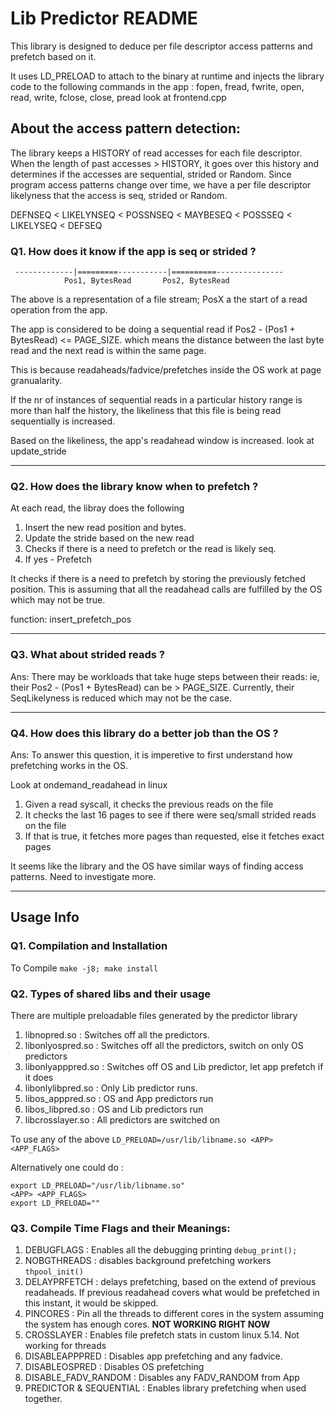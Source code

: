 
# Lib Predictor README
This library is designed to deduce per file descriptor access patterns and prefetch based on it.

It uses LD_PRELOAD to attach to the binary at runtime and injects the library code to the 
following commands in the app : fopen, fread, fwrite, open, read, write, fclose, close, pread
look at frontend.cpp



## About the access pattern detection:

The library keeps a HISTORY of read accesses for each file descriptor.
When the length of past accesses > HISTORY, it goes over this history and determines if 
the accesses are sequential, strided or Random. Since program access patterns change over time,
we have a per file descriptor likelyness that the access is seq, strided or Random.

DEFNSEQ < LIKELYNSEQ < POSSNSEQ < MAYBESEQ < POSSSEQ < LIKELYSEQ < DEFSEQ


### Q1. How does it know if the app is seq or strided ?

```
 -------------|=========-----------|==========---------------
            Pos1, BytesRead       Pos2, BytesRead
```

The above is a representation of a file stream; PosX a the start of a read operation from the app.

The app is considered to be doing a sequential read if Pos2 - (Pos1 + BytesRead) <= PAGE_SIZE.
which means the distance between the last byte read and the next read is within the same page.

This is because readaheads/fadvice/prefetches inside the OS work at page granualarity.

If the nr of instances of sequential reads in a particular history range is more than half the history, the likeliness that this file is being read sequentially is increased.


Based on the likeliness, the app's readahead window is increased. look at update_stride
______________________________________________________________________

### Q2. How does the library know when to prefetch ?

At each read, the libray does the following
1. Insert the new read position and bytes.
2. Update the stride based on the new read
3. Checks if there is a need to prefetch or the read is likely seq.
4. If yes - Prefetch

It checks if there is a need to prefetch by storing the previously fetched position. This is assuming that all the readahead calls are fulfilled by the OS which may not be true.

function: insert_prefetch_pos
_______________________________________________________________________

### Q3. What about strided reads ?

Ans: There may be workloads that take huge steps between their reads: ie, their Pos2 - (Pos1 + BytesRead) can be > PAGE_SIZE. 
Currently, their SeqLikelyness is reduced which may not be the case.
_______________________________________________________________________

### Q4. How does this library do a better job than the OS ?


Ans: To answer this question, it is imperetive to first understand how prefetching works in the OS.

Look at ondemand_readahead in linux


1. Given a read syscall, it checks the previous reads on the file
2. It checks the last 16 pages to see if there were seq/small strided reads on the file
3. If that is true, it fetches more pages than requested, else it fetches exact pages



It seems like the library and the OS have similar ways of finding access patterns. Need to investigate more.
_______________________________________________________________________

## Usage Info

### Q1. Compilation and Installation
To Compile `make -j8; make install`

### Q2. Types of shared libs and their usage

There are multiple preloadable files generated by the predictor library
1. libnopred.so : Switches off all the predictors.
2. libonlyospred.so : Switches off all the predictors, switch on only OS predictors
3. libonlyapppred.so : Switches off OS and Lib predictor, let app prefetch if it does
4. libonlylibpred.so : Only Lib predictor runs.
5. libos_apppred.so : OS and App predictors run
6. libos_libpred.so : OS and Lib predictors run
7. libcrosslayer.so : All predictors are switched on

To use any of the above `LD_PRELOAD=/usr/lib/libname.so <APP> <APP_FLAGS>`

Alternatively one could do : 
```
export LD_PRELOAD="/usr/lib/libname.so"
<APP> <APP_FLAGS>
export LD_PRELOAD=""
```
### Q3. Compile Time Flags and their Meanings:
1. DEBUGFLAGS : Enables all the debugging printing `debug_print();`
2. NOBGTHREADS : disables background prefetching workers `thpool_init()`
3. DELAYPRFETCH : delays prefetching, based on the extend of previous readaheads. If previous readahead covers what would be prefetched in this instant, it would be skipped.
4. PINCORES : Pin all the threads to different cores in the system assuming the system has enough cores. **NOT WORKING RIGHT NOW**
5. CROSSLAYER : Enables file prefetch stats in custom linux 5.14. Not working for threads
6. DISABLEAPPPRED : Disables app prefetching and any fadvice.
7. DISABLEOSPRED : Disables OS prefetching
8. DISABLE_FADV_RANDOM : Disables any FADV_RANDOM from App
9. PREDICTOR & SEQUENTIAL : Enables library prefetching when used together. 
